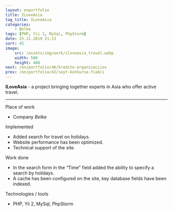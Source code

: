 ```yaml
---
layout: enportfolio
title: ILoveAsia
tag_title: ILoveAsia
categories:
    - Belka
tags: [PHP, Yii 2, MySql, PhpStorm]
date: 25.11.2019 21:13
sort: 45
image: 
    src: /assets/img/work/iloveasia_travel.webp 
    width: 500
    height: 488
next: /en/portfolio/46/kredito-organizacijos
prev: /en/portfolio/42/sayt-konkursa-fiabci
---
```


**ILoveAsia** - a project bringing together experts in Asia who offer active travel.

---

Place of work

* Company _Belka_

Implemented

* Added search for travel on holidays.
* Website performance has been optimized.
* Technical support of the site.

Work done

* In the search form in the “Time” field added the ability to specify a search by holidays.
* A cache has been configured on the site, key database fields have been indexed.

Technologies / tools

* PHP, Yii 2, MySql, PhpStorm
